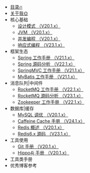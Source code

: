 <!-- _sidebar.md -->
* [目录🔥](/catalogue.md)
* [关于我:sun_with_face:](/SELFINTRODUCTION.md)
* 核心基础
  * [设计模式 （V20.1.x）](/docs/basis/DesignPattern.md)
  * [JVM （V20.1.x）](/docs/basis/JVM.md)
  * [并发编程 （V20.1.x）](/docs/basis/)
  * [响应式编程 （V23.1.x）](/docs/basis/)
* 框架生态
  * [Spring 工作手册 （V21.1.x）](/docs/framework/)
  * [Spring 源码分析 （V22.1.x）](/docs/framework/)
  * [SpringMVC 工作手册 （V21.1.x）](/docs/framework/)
  * [MyBatis 工作手册 （V21.1.x）](/docs/framework/)
* 消息队列|中间件
  * [RocketMQ 工作手册 （V22.1.x）](/docs/middleware/)
  * [RocketMQ 源码分析 （V23.1.x）](/PctDocs/MiddlewareDocs/)
  * [Zookeeper 工作手册 （V22.1.x）](/docs/middleware/)
* 数据库|缓存
  * [MySQL 调优 （V20.1.x）](/docs/database/MySQL调优Note.md)
  * [Caffeine Cache 手册 （V24.1.x）](/docs/database/CaffeineCacheNote.md)
  * [Redis 概述 （V20.1.x）](/docs/database/RedisNote.md)
  * [Redis6.x 源码 （V23.1.x）](/docs/database/Redis6.x源码Note.md)
* 工具使用
  * [Git 手册 （V20.1.x）](docs/tools/GitNote.md)
  * [Hippo4j 手册 （V20.1.x）](/docs/tools/Hippo4jNote.md)
* 工具类手册
* 优秀博客参考